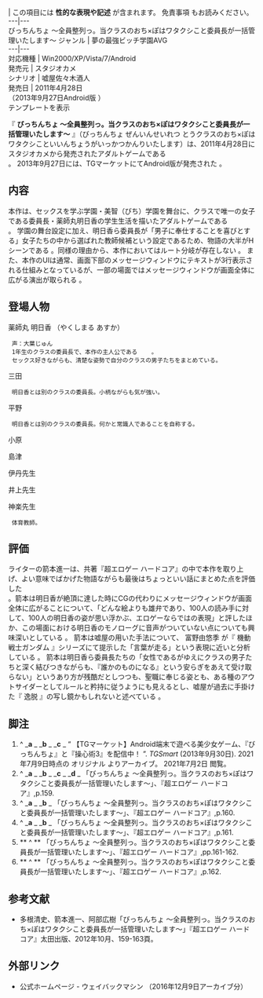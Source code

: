 |  この項目には **性的な表現や記述** が含まれます。  免責事項  もお読みください。  
---|---  
びっちんちょ 〜全員整列っ。当クラスのおち×ぽはワタクシこと委員長が一括管理いたします〜  ジャンル  |  夢の最強ビッチ学園AVG   
---|---  
対応機種  |  Win2000/XP/Vista/7/Android   
発売元  |  スタジオカメ   
シナリオ  |  嘘屋佐々木酒人   
発売日  |  2011年4月28日   
（2013年9月27日Android版    ）  
テンプレートを表示  
  
『 **びっちんちょ 〜全員整列っ。当クラスのおち×ぽはワタクシこと委員長が一括管理いたします〜** 』（びっちんちょ ぜんいんせいれつ
とうクラスのおち×ぽはワタクシこといいんちょうがいっかつかんりいたします）は、2011年4月28日にスタジオカメから発売されたアダルトゲームである  
。 2013年9月27日には、TGマーケットにてAndroid版が発売された    。

##  内容



本作は、セックスを学ぶ学園・美智（びち）学園を舞台に、クラスで唯一の女子である委員長・薬師丸明日香の学生生活を描いたアダルトゲームである    
。 学園の舞台設定に加え、明日香ら委員長が「男子に奉仕することを喜びとする」女子たちの中から選ばれた教師候補という設定であるため、物語の大半がHシーンである
  。同様の理由から、本作においてはルート分岐が存在しない    。
また、本作のUIは通常、画面下部のメッセージウィンドウにテキストが3行表示される仕組みとなっているが、一部の場面ではメッセージウィンドウが画面全体に広がる演出が取られる
  。

##  登場人物



薬師丸 明日香 （やくしまる あすか）

     声：大葉じゅん 
     1年生のクラスの委員長で、本作の主人公である    。 
     セックス好きながらも、清楚な姿勢で自分のクラスの男子たちをまとめている。 
三田

     明日香とは別のクラスの委員長。小柄ながらも気が強い。 
平野

     明日香とは別のクラスの委員長。何かと常識人であることを自称する。 
小原

島津

伊丹先生

井上先生

神楽先生

     体育教師。 

##  評価



ライターの箭本進一は、共著『超エロゲー ハードコア』の中で本作を取り上げ、よい意味でばかげた物語ながらも最後はちょっといい話にまとめた点を評価した  
。箭本は明日香が絶頂に達した時にCGの代わりにメッセージウィンドウが画面全体に広がることについて、「どんな絵よりも雄弁であり、100人の読み手に対して、100人の明日香の姿が思い浮かぶ、エロゲーならではの表現」と評したほか、この場面における明日香のモノローグに音声がついていない点についても興味深いとしている
  。 箭本は嘘屋の用いた手法について、  富野由悠季  が『  機動戦士ガンダム
』シリーズにて提示した「言葉が走る」という表現に近いと分析している    。
箭本は明日香ら委員長たちの「女性であるがゆえにクラスの男子たちと深く結びつきながらも、『誰かのものになる』という安らぎをあえて受け取らない」というあり方が残酷だとしつつも、聖職に奉じる姿とも、ある種のアウトサイダーとしてルールと矜持に従うようにも見えるとし、嘘屋が過去に手掛けた『
逸脱  』の写し鏡かもしれないと述べている    。

##  脚注



  1. ^  _**a** _ _**b** _ _**c** _ “  【TGマーケット】Android端末で遊べる美少女ゲーム、『びっちんちょ』と『操心術3』を配信中！  ”. _TGSmart_ (2013年9月30日). 2021年7月9日時点の  オリジナル  よりアーカイブ。  2021年7月2日  閲覧。 
  2. ^  _**a** _ _**b** _ _**c** _ _**d** _ 「びっちんちょ 〜全員整列っ。当クラスのおち×ぽはワタクシこと委員長が一括管理いたします〜」、『超エロゲー ハードコア』,p.159. 
  3. ^  _**a** _ _**b** _ 「びっちんちょ 〜全員整列っ。当クラスのおち×ぽはワタクシこと委員長が一括管理いたします〜」、『超エロゲー ハードコア』,p.160. 
  4. ^  _**a** _ _**b** _ 「びっちんちょ 〜全員整列っ。当クラスのおち×ぽはワタクシこと委員長が一括管理いたします〜」、『超エロゲー ハードコア』,p.161. 
  5. ** ^  ** 「びっちんちょ 〜全員整列っ。当クラスのおち×ぽはワタクシこと委員長が一括管理いたします〜」、『超エロゲー ハードコア』,pp.161-162. 
  6. ** ^  ** 「びっちんちょ 〜全員整列っ。当クラスのおち×ぽはワタクシこと委員長が一括管理いたします〜」、『超エロゲー ハードコア』,p.162. 

##  参考文献



  * 多根清史、箭本進一、阿部広樹「びっちんちょ 〜全員整列っ。当クラスのおち×ぽはワタクシこと委員長が一括管理いたします〜」『超エロゲー ハードコア』太田出版、2012年10月、159-163頁。 

##  外部リンク



  * 公式ホームページ  \-  ウェイバックマシン  （2016年12月9日アーカイブ分） 

